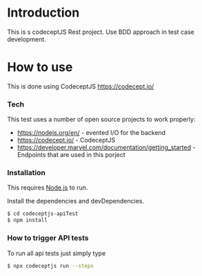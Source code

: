 # Introduction
This is s codeceptJS Rest project. Use BDD approach in test case development.

# How to use
This is done using CodeceptJS https://codecept.io/

### Tech
This test uses a number of open source projects to work properly:

* https://nodejs.org/en/ - evented I/O for the backend
* https://codecept.io/ - CodeceptJS
* https://developer.marvel.com/documentation/getting_started - Endpoints that are used in this porject

### Installation
This requires [Node.js](https://nodejs.org/) to run.

Install the dependencies and devDependencies.

```sh
$ cd codeceptjs-apiTest
$ npm install
```

### How to trigger API tests
To run all api tests just simply type

```sh
$ npx codeceptjs run --steps
```
